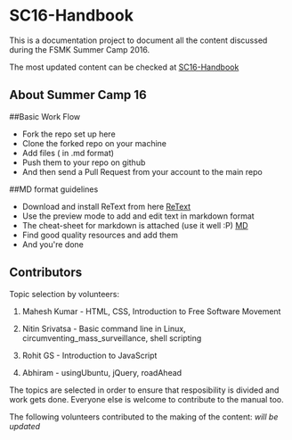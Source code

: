 SC16-Handbook
========

This is a documentation project to document all the content discussed during the FSMK Summer Camp 2016.

The most updated content can be checked at [SC16-Handbook](https://fsmk.github.io/SC14-Handbook/book/ "SC14-Handbook")

## About Summer Camp 16

##Basic Work Flow

* Fork the repo set up here 
* Clone the forked repo on your machine
* Add files ( in .md format)
* Push them to your repo on github
* And then send a Pull Request from your account to the main repo

##MD format guidelines

* Download and install ReText from here [ReText](http://sourceforge.net/projects/retext/postdownload)
* Use the preview mode to add and edit text in markdown format
* The cheat-sheet for markdown is attached (use it well :P) [MD](http://packetlife.net/media/library/16/Markdown.pdf)
* Find good quality resources and add them 
* And you're done

## Contributors

Topic selection by volunteers:

1. Mahesh Kumar - HTML, CSS, Introduction to Free Software Movement

2. Nitin Srivatsa - Basic command line in Linux, 	circumventing_mass_surveillance, shell scripting

3. Rohit GS - Introduction to JavaScript

4. Abhiram - usingUbuntu, jQuery, roadAhead


The topics are selected in order to ensure that resposibility is divided and work gets done. Everyone else is welcome to contribute to the manual too.

The following volunteers contributed to the making of the content:
*will be updated*
